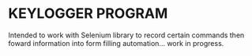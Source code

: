 # KEYLOGGER PROGRAM
Intended to work with Selenium library to record certain commands then foward information into form filling automation... work in progress.
